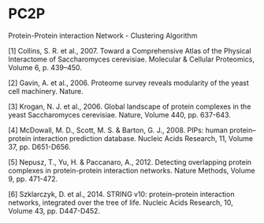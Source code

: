 # PC2P
Protein-Protein interaction Network - Clustering Algorithm 



[1] Collins, S. R. et al., 2007. Toward a Comprehensive Atlas of the Physical Interactome of Saccharomyces cerevisiae. Molecular & Cellular Proteomics, Volume 6, p. 439–450.

[2] Gavin, A. et al., 2006. Proteome survey reveals modularity of the yeast cell machinery. Nature.

[3] Krogan, N. J. et al., 2006. Global landscape of protein complexes in the yeast Saccharomyces cerevisiae. Nature, Volume 440, pp. 637-643.

[4] McDowall, M. D., Scott, M. S. & Barton, G. J., 2008. PIPs: human protein–protein interaction prediction database. Nucleic Acids Research, 11, Volume 37, pp. D651-D656.

[5] Nepusz, T., Yu, H. & Paccanaro, A., 2012. Detecting overlapping protein complexes in protein-protein interaction networks. Nature Methods, Volume 9, pp. 471-472.

[6] Szklarczyk, D. et al., 2014. STRING v10: protein–protein interaction networks, integrated over the tree of life. Nucleic Acids Research, 10, Volume 43, pp. D447-D452.

